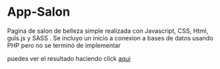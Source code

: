 # App-Salon

Pagina de salon de belleza simple realizada con Javascript, CSS, Html, guls.js y SASS . Se incluyo un inicio a conexion a bases de datos usando PHP pero no se terminó
de implementar 

puedes ver el resultado haciendo click [aqui]()
